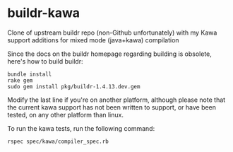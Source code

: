 buildr-kawa
===========

Clone of upstream buildr repo (non-Github unfortunately) with my Kawa support additions for mixed mode (java+kawa) compilation

Since the docs on the buildr homepage regarding building is obsolete, here's how to build buildr:

    bundle install
    rake gem
    sudo gem install pkg/buildr-1.4.13.dev.gem

Modify the last line if you're on another platform, although please note that the current kawa support
has not been written to support, or have been tested, on any other platform than linux.

To run the kawa tests, run the following command:

    rspec spec/kawa/compiler_spec.rb

